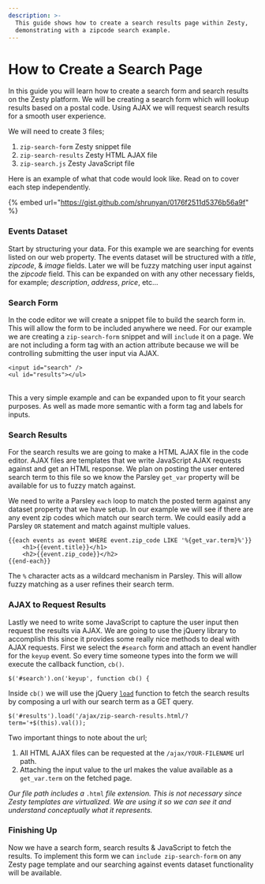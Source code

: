 ```yaml
---
description: >-
  This guide shows how to create a search results page within Zesty,
  demonstrating with a zipcode search example.
---
```


# How to Create a Search Page

In this guide you will learn how to create a search form and search results on the Zesty platform. We will be creating a search form which will lookup results based on a postal code. Using AJAX we will request search results for a smooth user experience.

We will need to create 3 files;

1. `zip-search-form` Zesty snippet file
2. `zip-search-results` Zesty HTML AJAX file&#x20;
3. `zip-search.js` Zesty JavaScript file

Here is an example of what that code would look like. Read on to cover each step independently.

{% embed url="https://gist.github.com/shrunyan/0176f2511d5376b56a9f" %}

### Events Dataset

Start by structuring your data. For this example we are searching for events listed on our web property. The events dataset will be structured with a _title_, _zipcode_, & _image_ fields. Later we will be fuzzy matching user input against the _zipcode_ field. This can be expanded on with any other necessary fields, for example; _description_, _address_, _price_, etc...

### Search Form

In the code editor we will create a snippet file to build the search form in. This will allow the form to be included anywhere we need. For our example we are creating a `zip-search-form` snippet and will `include` it on a page. We are not including a form tag with an action attribute because we will be controlling submitting the user input via AJAX.

```
<input id="search" />    
<ul id="results"></ul>
```

\
&#x20;This a very simple example and can be expanded upon to fit your search purposes. As well as made more semantic with a form tag and labels for inputs.

### Search Results

For the search results we are going to make a HTML AJAX file in the code editor. AJAX files are templates that we write JavaScript AJAX requests against and get an HTML response. We plan on posting the user entered search term to this file so we know the Parsley `get_var` property will be available for us to fuzzy match against.

We need to write a Parsley `each` loop to match the posted term against any dataset property that we have setup. In our example we will see if there are any event zip codes which match our search term. We could easily add a Parsley `OR` statement and match against multiple values.

```
{{each events as event WHERE event.zip_code LIKE '%{get_var.term}%'}}
    <h1>{{event.title}}</h1>
    <h2>{{event.zip_code}}</h2>
{{end-each}}
```

The `%` character acts as a wildcard mechanism in Parsley. This will allow fuzzy matching as a user refines their search term.

### AJAX to Request Results

Lastly we need to write some JavaScript to capture the user input then request the results via AJAX. We are going to use the jQuery library to accomplish this since it provides some really nice methods to deal with AJAX requests. First we select the `#search` form and attach an event handler for the `keyup` event. So every time someone types into the form we will execute the callback function, `cb()`.

`$('#search').on('keyup', function cb() {`

Inside `cb()` we will use the jQuery [`load`](https://api.jquery.com/load) function to fetch the search results by composing a url with our search term as a GET query.

`$('#results').load('/ajax/zip-search-results.html/?term='+$(this).val());`

Two important things to note about the url;

1. All HTML AJAX files can be requested at the `/ajax/YOUR-FILENAME` url path.
2. Attaching the input value to the url makes the value available as a `get_var.term` on the fetched page.

_Our file path includes a_ `.html` _file extension. This is not necessary since Zesty templates are virtualized. We are using it so we can see it and understand conceptually what it represents._

### Finishing Up

Now we have a search form, search results & JavaScript to fetch the results. To implement this form we can `include zip-search-form` on any Zesty page template and our searching against events dataset functionality will be available.
